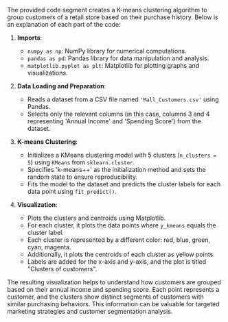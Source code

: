 The provided code segment creates a K-means clustering algorithm to group customers of a retail store based on their purchase history. Below is an explanation of each part of the code:

1. **Imports**:
   - `numpy as np`: NumPy library for numerical computations.
   - `pandas as pd`: Pandas library for data manipulation and analysis.
   - `matplotlib.pyplot as plt`: Matplotlib for plotting graphs and visualizations.

2. **Data Loading and Preparation**:
   - Reads a dataset from a CSV file named `'Mall_Customers.csv'` using Pandas.
   - Selects only the relevant columns (in this case, columns 3 and 4 representing 'Annual Income' and 'Spending Score') from the dataset.

3. **K-means Clustering**:
   - Initializes a KMeans clustering model with 5 clusters (`n_clusters = 5`) using `KMeans` from `sklearn.cluster`.
   - Specifies 'k-means++' as the initialization method and sets the random state to ensure reproducibility.
   - Fits the model to the dataset and predicts the cluster labels for each data point using `fit_predict()`.

4. **Visualization**:
   - Plots the clusters and centroids using Matplotlib.
   - For each cluster, it plots the data points where `y_kmeans` equals the cluster label.
   - Each cluster is represented by a different color: red, blue, green, cyan, magenta.
   - Additionally, it plots the centroids of each cluster as yellow points.
   - Labels are added for the x-axis and y-axis, and the plot is titled "Clusters of customers".

The resulting visualization helps to understand how customers are grouped based on their annual income and spending score. Each point represents a customer, and the clusters show distinct segments of customers with similar purchasing behaviors. This information can be valuable for targeted marketing strategies and customer segmentation analysis.

